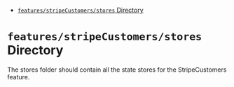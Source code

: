 <!-- START doctoc generated TOC please keep comment here to allow auto update -->
<!-- DON'T EDIT THIS SECTION, INSTEAD RE-RUN doctoc TO UPDATE -->

- [`features/stripeCustomers/stores` Directory](#featuresstripecustomersstores-directory)

<!-- END doctoc generated TOC please keep comment here to allow auto update -->

# `features/stripeCustomers/stores` Directory

The stores folder should contain all the state stores for the StripeCustomers feature.
